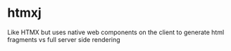 # htmxj
Like HTMX but uses native web components on the client to generate html fragments vs full server side rendering
